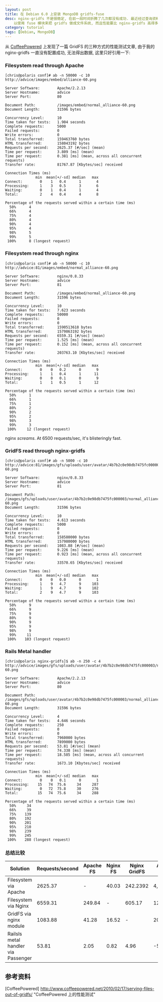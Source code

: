 ```yaml
---
layout: post
title: 在 Debian 6.0 上安装 MongoDB gridfs-fuse
desc: nginx-gridfs 不是很稳定, 在前一段时间折腾了几次都没有成功. 最近经过查询资料, 发现可
    以使用 fuse 模块来把 gridfs 做成文件系统, 而且性能要比 nginx-gridfs 高得多. 
category: tutorial
tags: [Debian, MongoDB]
---
```


从 [CoffeePowered]() 上发现了一篇 GridFS 的三种方式的性能测试文章, 由于我的 nginx-gridfs 
一直没有配置成功, 无法得出数据, 这里只好引用一下:

### Filesystem read through Apache

    [chris@polaris conf]# ab -n 50000 -c 10 http://advice/images/embed/alliance-60.png

    Server Software:        Apache/2.2.13
    Server Hostname:        advice
    Server Port:            80

    Document Path:          /images/embed/normal_alliance-60.png
    Document Length:        31596 bytes

    Concurrency Level:      10
    Time taken for tests:   1.904 seconds
    Complete requests:      5000
    Failed requests:        0
    Write errors:           0
    Total transferred:      159463760 bytes
    HTML transferred:       158043192 bytes
    Requests per second:    2625.37 [#/sec] (mean)
    Time per request:       3.809 [ms] (mean)
    Time per request:       0.381 [ms] (mean, across all concurrent requests)
    Transfer rate:          81767.87 [Kbytes/sec] received

    Connection Times (ms)
                  min  mean[+/-sd] median   max
    Connect:        0    1   0.4      1       4
    Processing:     1    3   0.5      3       6
    Waiting:        0    1   0.4      1       4
    Total:          2    4   0.4      4       8

    Percentage of the requests served within a certain time (ms)
      50%      4
      66%      4
      75%      4
      80%      4
      90%      4
      95%      4
      98%      5
      99%      5
     100%      8 (longest request)


### Filesystem read through nginx

    [chris@polaris conf]# ab -n 50000 -c 10 http://advice:81/images/embed/normal_alliance-60.png
    
    Server Software:        nginx/0.8.33
    Server Hostname:        advice
    Server Port:            81
    
    Document Path:          /images/embed/normal_alliance-60.png
    Document Length:        31596 bytes
    
    Concurrency Level:      10
    Time taken for tests:   7.623 seconds
    Complete requests:      50000
    Failed requests:        0
    Write errors:           0
    Total transferred:      1590513618 bytes
    HTML transferred:       1579863192 bytes
    Requests per second:    6559.31 [#/sec] (mean)
    Time per request:       1.525 [ms] (mean)
    Time per request:       0.152 [ms] (mean, across all concurrent requests)
    Transfer rate:          203763.10 [Kbytes/sec] received
    
    Connection Times (ms)
                  min  mean[+/-sd] median   max
    Connect:        0    0   0.2      0       9
    Processing:     1    1   0.4      1      11
    Waiting:        0    0   0.1      0       9
    Total:          1    1   0.5      1      12
    
    Percentage of the requests served within a certain time (ms)
      50%      1
      66%      1
      75%      1
      80%      2
      90%      2
      95%      2
      98%      3
      99%      3
     100%     12 (longest request)
    

nginx _screams_. At 6500 requests/sec, it's blisteringly fast.

### GridFS read through nginx-gridfs

    [chris@polaris conf]# ab -n 5000 -c 10 http://advice:81/images/gfs/uploads/user/avatar/4b7b2c0e98db7475fc000003/normal_alliance-60.png

    Server Software:        nginx/0.8.33
    Server Hostname:        advice
    Server Port:            81

    Document Path:          /images/gfs/uploads/user/avatar/4b7b2c0e98db7475fc000003/normal_alliance-60.png
    Document Length:        31596 bytes

    Concurrency Level:      10
    Time taken for tests:   4.613 seconds
    Complete requests:      5000
    Failed requests:        0
    Write errors:           0
    Total transferred:      158580000 bytes
    HTML transferred:       157980000 bytes
    Requests per second:    1083.88 [#/sec] (mean)
    Time per request:       9.226 [ms] (mean)
    Time per request:       0.923 [ms] (mean, across all concurrent requests)
    Transfer rate:          33570.65 [Kbytes/sec] received

    Connection Times (ms)
                  min  mean[+/-sd] median   max
    Connect:        0    0   0.0      0       1
    Processing:     1    9   4.7      9     103
    Waiting:        1    9   4.7      9     102
    Total:          2    9   4.7      9     103

    Percentage of the requests served within a certain time (ms)
      50%      9
      66%      9
      75%      9
      80%      9
      90%      9
      95%      9
      98%      9
      99%     11
     100%    103 (longest request)


### Rails Metal handler

    [chris@polaris nginx-gridfs]$ ab -n 250 -c 4  http://advice/images/gfs/uploads/user/avatar/4b7b2c0e98db7475fc000003/normal_alliance-60.png

    Server Software:        Apache/2.2.13
    Server Hostname:        advice
    Server Port:            80

    Document Path:          /images/gfs/uploads/user/avatar/4b7b2c0e98db7475fc000003/normal_alliance-60.png
    Document Length:        31596 bytes

    Concurrency Level:      4
    Time taken for tests:   4.646 seconds
    Complete requests:      250
    Failed requests:        0
    Write errors:           0
    Total transferred:      7960000 bytes
    HTML transferred:       7899000 bytes
    Requests per second:    53.81 [#/sec] (mean)
    Time per request:       74.338 [ms] (mean)
    Time per request:       18.585 [ms] (mean, across all concurrent requests)
    Transfer rate:          1673.10 [Kbytes/sec] received

    Connection Times (ms)
                  min  mean[+/-sd] median   max
    Connect:        0    0   0.1      0       1
    Processing:    15   74  75.6     34     287
    Waiting:        0   72  75.8     30     276
    Total:         15   74  75.6     34     288

    Percentage of the requests served within a certain time (ms)
      50%     34
      66%     39
      75%    139
      80%    192
      90%    201
      95%    210
      98%    239
      99%    245
     100%    288 (longest request)

### 总结比较

Solution | Requests/second | Apache FS | Nginx FS | Nginx GridFS | Apache Ruby
---------|---------------|-----------|----------|--------------|------------
Filesystem via Apache | 2625.37 | -     | 40.03| 242.2392| 4,878.96|
Filesystem via Nginx  | 6559.31 | 249.84 | -   | 605.17  | 12,189.76|
GridFS via nginx module | 1083.88 | 41.28 | 16.52 | - | 2014.27|
Railsls metal handler via Passenger| 53.81 | 2.05 | 0.82 | 4.96 | -53

## 参考资料

[CoffeePowered] http://www.coffeepowered.net/2010/02/17/serving-files-out-of-gridfs/ "CoffeePowered 上的性能测试"
